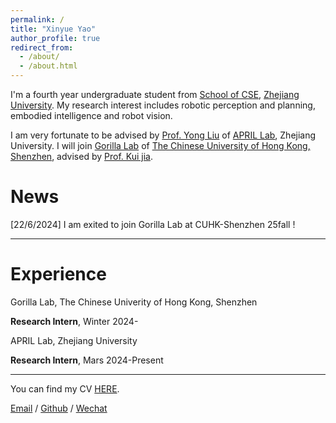 ```yaml
---
permalink: /
title: "Xinyue Yao"
author_profile: true
redirect_from: 
  - /about/
  - /about.html
---
```


I'm a fourth year undergraduate student from [School of CSE](http://www.cse.zju.edu.cn/), [Zhejiang University](https://www.zju.edu.cn/english/). My research interest includes robotic perception and planning, embodied intelligence and robot vision.

I am very fortunate to be advised by [Prof. Yong Liu](https://person.zju.edu.cn/en/yongliu) of [APRIL Lab](https://april.zju.edu.cn/), Zhejiang University. I will join [Gorilla Lab]() of [The Chinese University of Hong Kong, Shenzhen](https://www.cuhk.edu.cn/en), advised by [Prof. Kui jia](http://kuijia.site/).

News
======
[22/6/2024] I am exited to join Gorilla Lab at CUHK-Shenzhen 25fall !

---

Experience
======
Gorilla Lab, The Chinese Univerity of Hong Kong, Shenzhen

**Research Intern**, Winter 2024-

APRIL Lab, Zhejiang University

**Research Intern**, Mars 2024-Present


---

You can find my CV [HERE](../assets/CV.pdf).

[Email](mailto:xinyue_yao@outlook.com) / [Github](https://github.com/shinyueyao) / [Wechat](../images/wechat.png) 

